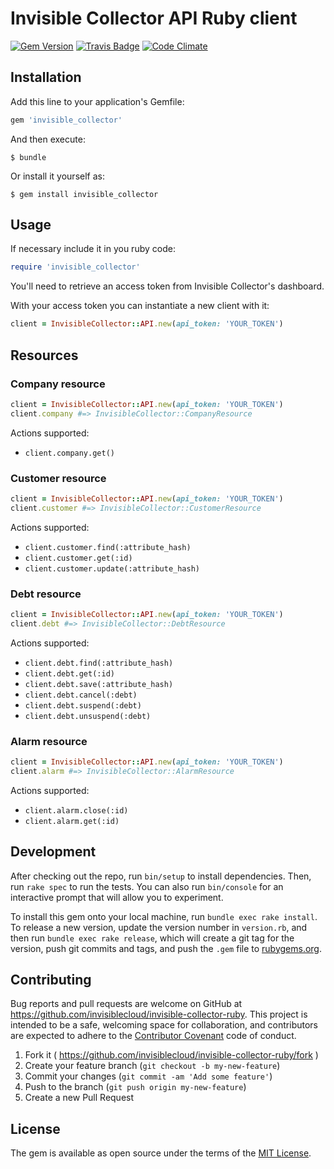 # Invisible Collector API Ruby client

[![Gem Version](https://badge.fury.io/rb/invisible_collector.svg)](http://badge.fury.io/rb/invisible_collector)
[![Travis Badge](https://travis-ci.org/invisiblecloud/invisible-collector-ruby.svg?branch=master)](https://travis-ci.org/invisiblecloud/invisible-collector-ruby)
[![Code Climate](https://codeclimate.com/github/invisiblecloud/invisible-collector-ruby.svg)](https://codeclimate.com/github/invisiblecloud/invisible-collector-ruby)

## Installation

Add this line to your application's Gemfile:

```ruby
gem 'invisible_collector'
```

And then execute:

    $ bundle

Or install it yourself as:

    $ gem install invisible_collector

## Usage

If necessary include it in you ruby code:

```ruby
require 'invisible_collector'
```

You'll need to retrieve an access token from Invisible Collector's dashboard.

With your access token you can instantiate a new client with it:

```ruby
client = InvisibleCollector::API.new(api_token: 'YOUR_TOKEN')
```

## Resources

### Company resource

```ruby
client = InvisibleCollector::API.new(api_token: 'YOUR_TOKEN')
client.company #=> InvisibleCollector::CompanyResource
```

Actions supported:

* `client.company.get()`

### Customer resource

```ruby
client = InvisibleCollector::API.new(api_token: 'YOUR_TOKEN')
client.customer #=> InvisibleCollector::CustomerResource
```

Actions supported:

* `client.customer.find(:attribute_hash)`
* `client.customer.get(:id)`
* `client.customer.update(:attribute_hash)`

### Debt resource

```ruby
client = InvisibleCollector::API.new(api_token: 'YOUR_TOKEN')
client.debt #=> InvisibleCollector::DebtResource
```

Actions supported:

* `client.debt.find(:attribute_hash)`
* `client.debt.get(:id)`
* `client.debt.save(:attribute_hash)`
* `client.debt.cancel(:debt)`
* `client.debt.suspend(:debt)`
* `client.debt.unsuspend(:debt)`

### Alarm resource

```ruby
client = InvisibleCollector::API.new(api_token: 'YOUR_TOKEN')
client.alarm #=> InvisibleCollector::AlarmResource
```

Actions supported:

* `client.alarm.close(:id)`
* `client.alarm.get(:id)`

## Development

After checking out the repo, run `bin/setup` to install dependencies. Then, run `rake spec` to run the tests. You can also run `bin/console` for an interactive prompt that will allow you to experiment.

To install this gem onto your local machine, run `bundle exec rake install`. To release a new version, update the version number in `version.rb`, and then run `bundle exec rake release`, which will create a git tag for the version, push git commits and tags, and push the `.gem` file to [rubygems.org](https://rubygems.org).

## Contributing

Bug reports and pull requests are welcome on GitHub at https://github.com/invisiblecloud/invisible-collector-ruby. This project is intended to be a safe, welcoming space for collaboration, and contributors are expected to adhere to the [Contributor Covenant](http://contributor-covenant.org) code of conduct.

1. Fork it ( https://github.com/invisiblecloud/invisible-collector-ruby/fork )
2. Create your feature branch (`git checkout -b my-new-feature`)
3. Commit your changes (`git commit -am 'Add some feature'`)
4. Push to the branch (`git push origin my-new-feature`)
5. Create a new Pull Request

## License

The gem is available as open source under the terms of the [MIT License](http://opensource.org/licenses/MIT).
